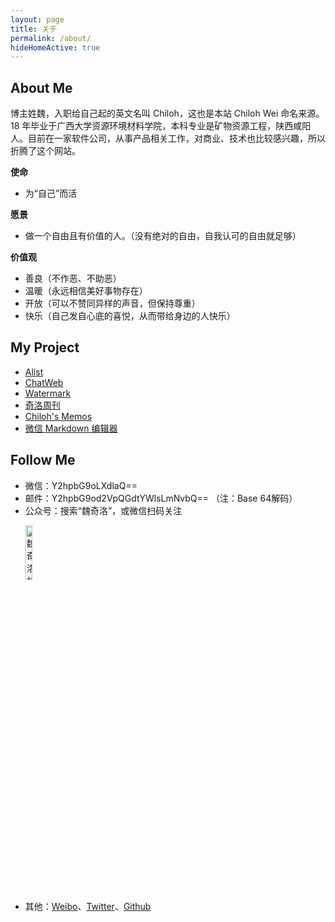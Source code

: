 ```yaml
---
layout: page
title: 关于
permalink: /about/
hideHomeActive: true
---
```


## About Me

博主姓魏，入职给自己起的英文名叫 Chiloh，这也是本站 Chiloh Wei 命名来源。18 年毕业于广西大学资源环境材料学院，本科专业是矿物资源工程，陕西咸阳人。目前在一家软件公司，从事产品相关工作，对商业、技术也比较感兴趣，所以折腾了这个网站。

**使命**
- 为“自己”而活

**愿景**
- 做一个自由且有价值的人。（没有绝对的自由，自我认可的自由就足够）

**价值观**
- 善良（不作恶、不助恶）
- 温暖（永远相信美好事物存在）
- 开放（可以不赞同异样的声音，但保持尊重）
- 快乐（自己发自心底的喜悦，从而带给身边的人快乐）

## My Project

- [Alist](https://alist.chiloh.cn)
- [ChatWeb](https://chat.chiloh.cn)
- [Watermark](https://watermark.chiloh.net)
- [奇洛周刊](https://weekly.chiloh.cn)
- [Chiloh's Memos](https://memos.chiloh.cn)
- [微信 Markdown 编辑器](https://md.chiloh.cn)


## Follow Me

- 微信：Y2hpbG9oLXdlaQ==
- 邮件：Y2hpbG9od2VpQGdtYWlsLmNvbQ== （注：Base 64解码）
- 公众号：搜索“魏奇洛”，或微信扫码关注
  
<ul align="left">
    <img src="https://chilohdata.s3.bitiful.net/qrcode.jpg" alt="魏奇洛的公众号二维码" style="width: 15%; height: auto;"/>
</ul>

- 其他：[Weibo](https://weibo.com/u/7873805545)、[Twitter](https://twitter.com/chiloh_cn)、[Github](https://github.com/chilohwei)